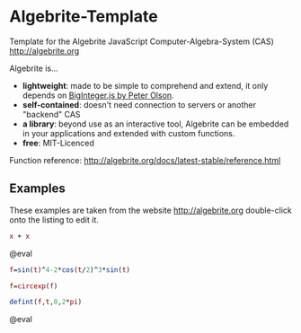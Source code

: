 <!--

author:   André Dietrich
email:    andre.dietrich@ovgu.de
version:  1.0.0
language: en_US
narrator: US English Female

script:   https://cdn.rawgit.com/davidedc/Algebrite/master/dist/algebrite.bundle-for-browser.js

@eval:    <script> Algebrite.run(`{X}`) </script>

-->

# Algebrite-Template

Template for the Algebrite JavaScript Computer-Algebra-System (CAS)
http://algebrite.org

Algebrite is...

* __lightweight__:    made to be simple to comprehend and extend, it only
                      depends on [BigInteger.js by Peter Olson](https://github.com/peterolson/BigInteger.js).
* __self-contained__: doesn't need connection to servers or another "backend" CAS
* __a library__:      beyond use as an interactive tool, Algebrite can be
                      embedded in your applications and extended with custom
                      functions.
* __free__:           MIT-Licenced

Function reference: http://algebrite.org/docs/latest-stable/reference.html


## Examples

These examples are taken from the website http://algebrite.org double-click onto
the listing to edit it.

```Maxima
x + x
```
@eval


```Maxima
f=sin(t)^4-2*cos(t/2)^3*sin(t)

f=circexp(f)

defint(f,t,0,2*pi)
```
@eval
